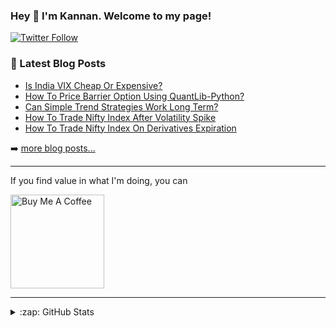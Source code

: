 ### Hey 👋 I'm Kannan. Welcome to my page!


[![Twitter Follow](https://img.shields.io/twitter/follow/kannansi?color=1DA1F2&logo=twitter&style=for-the-badge)](https://twitter.com/intent/follow?original_referer=https%3A%2F%2Fgithub.com%2Fkannansi&screen_name=kannansi)

### :pencil: Latest Blog Posts
<!-- BLOG-POST-LIST:START -->
- [Is India VIX Cheap Or Expensive?](https://medium.com/@kannansi/is-india-vix-cheap-or-expensive-b0cc2a04dec4?source=rss-b9ef9ca30a5e------2)
- [How To Price Barrier Option Using QuantLib-Python?](https://medium.com/@kannansi/how-to-price-barrier-option-using-quantlib-python-ee4b1fff2448?source=rss-b9ef9ca30a5e------2)
- [Can Simple Trend Strategies Work Long Term?](https://medium.com/@kannansi/can-simple-trend-strategies-work-long-term-9186a8f14948?source=rss-b9ef9ca30a5e------2)
- [How To Trade Nifty Index After Volatility Spike](https://medium.com/@kannansi/how-to-trade-nifty-index-after-volatility-spike-28b362bfef7f?source=rss-b9ef9ca30a5e------2)
- [How To Trade Nifty Index On Derivatives Expiration](https://medium.com/@kannansi/how-to-trade-nifty-index-on-derivatives-expiration-127a32c71aed?source=rss-b9ef9ca30a5e------2)
<!-- BLOG-POST-LIST:END -->

➡️ [more blog posts...](https://kannansi.medium.com/)

---

If you find value in what I'm doing, you can

<a href="https://www.buymeacoffee.com/kannansi" target="_blank"><img src="https://cdn.buymeacoffee.com/buttons/v2/default-yellow.png" alt="Buy Me A Coffee" width="150" ></a>

---

<details>
  <summary>:zap: GitHub Stats</summary>

  <img src="https://github-readme-stats.vercel.app/api?username=kannansingaravelu&show_icons=true&count_private=true&hide=contribs,prs,issues" alt="Kannan Singaravelu GitHub Stats" />

</details>

[twitter]: https://twitter.com/kannansi
